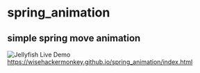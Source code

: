 # spring_animation
simple spring move animation
-----
![Jellyfish](https://i.imgur.com/GSkQLIT.gif)
Live Demo
https://wisehackermonkey.github.io/spring_animation/index.html
